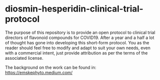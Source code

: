 # diosmin-hesperidin-clinical-trial-protocol
The purpose of this repository is to provide an open protocol to clinical trial directors of flavonoid compounds for COVID19. 
After a year and a half a lot of thought has gone into developing this short-form protocol. You as the reader should feel free to modify and adapt to suit your own needs, even with a commercial intent, just provide attribution as per the terms of the associated license.    

The background on the work can be found in: https://emskephyto.medium.com/

